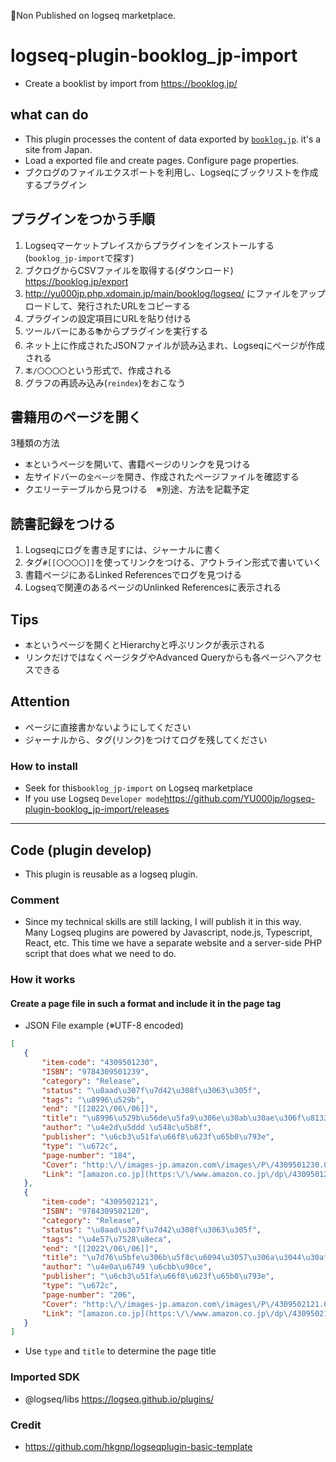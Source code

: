 🚩Non Published on logseq marketplace.

# logseq-plugin-booklog_jp-import
 - Create a booklist by import from https://booklog.jp/

## what can  do
- This plugin processes the content of data exported by [`booklog.jp`](https://booklog.jp/). it's a site from Japan.
- Load a exported file and create pages. Configure page properties.
- ブクログのファイルエクスポートを利用し、Logseqにブックリストを作成するプラグイン

## プラグインをつかう手順
1. Logseqマーケットプレイスからプラグインをインストールする (`booklog_jp-import`で探す)
1. ブクログからCSVファイルを取得する(ダウンロード) https://booklog.jp/export
1. http://yu000jp.php.xdomain.jp/main/booklog/logseq/ にファイルをアップロードして、発行されたURLをコピーする
1. プラグインの設定項目にURLを貼り付ける
1. ツールバーにある`📚`からプラグインを実行する
1. ネット上に作成されたJSONファイルが読み込まれ、Logseqにページが作成される
1. `本/〇〇〇〇`という形式で、作成される
1. グラフの再読み込み(`reindex`)をおこなう

## 書籍用のページを開く
3種類の方法
- `本`というページを開いて、書籍ページのリンクを見つける
- 左サイドバーの`全ページ`を開き、作成されたページファイルを確認する
- クエリーテーブルから見つける　※別途、方法を記載予定

## 読書記録をつける
1. Logseqにログを書き足すには、ジャーナルに書く
1. タグ`#[[〇〇〇〇]]`を使ってリンクをつける、アウトライン形式で書いていく
1. 書籍ページにあるLinked Referencesでログを見つける
1. Logseqで関連のあるページのUnlinked Referencesに表示される
 
## Tips
- `本`というページを開くとHierarchyと呼ぶリンクが表示される
- リンクだけではなくページタグやAdvanced Queryからも各ページへアクセスできる
 
## Attention
- ページに直接書かないようにしてください
- ジャーナルから、タグ(リンク)をつけてログを残してください
 
### How to install
- Seek for this`booklog_jp-import` on Logseq marketplace
- If you use Logseq `Developer mode`https://github.com/YU000jp/logseq-plugin-booklog_jp-import/releases
 
--- 
 
## Code (plugin develop)
- This plugin is reusable as a logseq plugin.
 
### Comment
- Since my technical skills are still lacking, I will publish it in this way. Many Logseq plugins are powered by Javascript, node.js, Typescript, React, etc. This time we have a separate website and a server-side PHP script that does what we need to do.

### How it works
#### Create a page file in such a format and include it in the page tag
- JSON File example (※UTF-8 encoded)
 ```json
 [
    {
        "item-code": "4309501230",
        "ISBN": "9784309501239",
        "category": "Release",
        "status": "\u8aad\u307f\u7d42\u308f\u3063\u305f",
        "tags": "\u8996\u529b",
        "end": "[[2022\/06\/06]]",
        "title": "\u8996\u529b\u56de\u5fa9\u306e\u30ab\u30ae\u306f\u8133\u306e\u523a\u6fc0\u306b\u3042\u3063\u305f\u2015\u201c\u8996\u529b\u9769\u547d\u201d\u306e\u65b0\u7406\u8ad6\u3068\u305d\u306e\u5b9f\u8df5\u30c8\u30ec\u30fc\u30cb\u30f3\u30b0\u6cd5 (KAWADE\u5922\u65b0\u66f8)",
        "author": "\u4e2d\u5ddd \u548c\u5b8f",
        "publisher": "\u6cb3\u51fa\u66f8\u623f\u65b0\u793e",
        "type": "\u672c",
        "page-number": "184",
        "Cover": "http:\/\/images-jp.amazon.com\/images\/P\/4309501230.09.MZZZZZZZ.jpg",
        "Link": "[amazon.co.jp](https:\/\/www.amazon.co.jp\/dp\/4309501230\/) | [booklog.jp](https:\/\/booklog.jp\/item\/1\/4309501230)"
    },
    {
        "item-code": "4309502121",
        "ISBN": "9784309502120",
        "category": "Release",
        "status": "\u8aad\u307f\u7d42\u308f\u3063\u305f",
        "tags": "\u4e57\u7528\u8eca",
        "end": "[[2022\/06\/06]]",
        "title": "\u7d76\u5bfe\u306b\u5f8c\u6094\u3057\u306a\u3044\u30af\u30eb\u30de\u9078\u3073\u2015\u77e5\u3089\u306a\u3044\u3068\u30d0\u30ab\u3092\u307f\u308b\u3001\u4eca\u3069\u304d\u306e\u30af\u30eb\u30de\u77e5\u8b58 (KAWADE\u5922\u65b0\u66f8)",
        "author": "\u4e0a\u6749 \u6cbb\u90ce",
        "publisher": "\u6cb3\u51fa\u66f8\u623f\u65b0\u793e",
        "type": "\u672c",
        "page-number": "206",
        "Cover": "http:\/\/images-jp.amazon.com\/images\/P\/4309502121.09.MZZZZZZZ.jpg",
        "Link": "[amazon.co.jp](https:\/\/www.amazon.co.jp\/dp\/4309502121\/) | [booklog.jp](https:\/\/booklog.jp\/item\/1\/4309502121)"
    }
]
```
- Use `type` and `title` to determine the page title

### Imported SDK
- @logseq/libs https://logseq.github.io/plugins/

### Credit
- https://github.com/hkgnp/logseqplugin-basic-template
